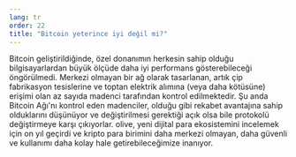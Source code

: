 ```yaml
---
lang: tr
order: 22
title: "Bitcoin yeterince iyi değil mi?"
---
```


Bitcoin geliştirildiğinde, özel donanımın herkesin sahip olduğu bilgisayarlardan büyük ölçüde daha iyi performans gösterebileceği öngörülmedi. Merkezi olmayan bir ağ olarak tasarlanan, artık çip fabrikasyon tesislerine ve toptan elektrik alımına (veya daha kötüsüne) erişimi olan az sayıda madenci tarafından kontrol edilmektedir. Şu anda Bitcoin Ağı'nı kontrol eden madenciler, olduğu gibi rekabet avantajına sahip olduklarını düşünüyor ve değiştirilmesi gerektiği açık olsa bile protokolü değiştirmeye karşı çıkıyorlar. olive, yeni dijital para ekosistemini incelemek için on yıl geçirdi ve kripto para birimini daha merkezi olmayan, daha güvenli ve kullanımı daha kolay hale getirebileceğimize inanıyor.
 
